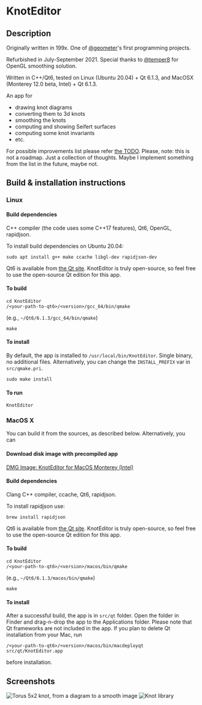 # KnotEditor

## Description

Originally written in 199x. One of [@geometer]( https://github.com/geometer )'s first programming projects.

Refurbished in July-September 2021. Special thanks to [@temper8]( https://github.com/temper8 ) for OpenGL smoothing solution.

Written in C++/Qt6, tested on Linux (Ubuntu 20.04) + Qt 6.1.3, and MacOSX (Monterey 12.0 beta, Intel) + Qt 6.1.3.

An app for

* drawing knot diagrams
* converting them to 3d knots
* smoothing the knots
* computing and showing Seifert surfaces
* computing some knot invariants
* etc.

For possible improvements list please refer [the TODO](https://github.com/Mathesis-Software/Knots/blob/master/doc/TODO.md). Please, note: this is not a roadmap. Just a collection of thoughts. Maybe I implement something from the list in the future, maybe not.

## Build & installation instructions

### Linux

#### Build dependencies

C++ compiler (the code uses some C++17 features), Qt6, OpenGL, rapidjson.

To install build dependencies on Ubuntu 20.04:
```
sudo apt install g++ make ccache libgl-dev rapidjson-dev
```

Qt6 is available from [the Qt site](https://www.qt.io/download). KnotEditor is truly open-source, so feel free to use the open-source Qt edition for this app.

#### To build
```
cd KnotEditor
/<your-path-to-qt6>/<version>/gcc_64/bin/qmake
```
(e.g., `~/Qt6/6.1.3/gcc_64/bin/qmake`)
```
make
```

#### To install
By default, the app is installed to `/usr/local/bin/KnotEditor`. Single binary, no additional files. Alternatively, you can change the `INSTALL_PREFIX` var in `src/qmake.pri`.
```
sudo make install
```

#### To run
```
KnotEditor
```

### MacOS X

You can build it from the sources, as described below. Alternatively, you can

#### Download disk image with precompiled app

[DMG Image: KnotEditor for MacOS Monterey (Intel)](https://github.com/Mathesis-Software/Knots/blob/master/pre-built/KnotEditor-1.0.20210910.dmg?raw=true)

#### Build dependencies

Clang C++ compiler, ccache, Qt6, rapidjson.

To install rapidjson use:
```
brew install rapidjson
```

Qt6 is available from [the Qt site](https://www.qt.io/download). KnotEditor is truly open-source, so feel free to use the open-source Qt edition for this app.

#### To build
```
cd KnotEditor
/<your-path-to-qt6>/<version>/macos/bin/qmake
```
(e.g., `~/Qt6/6.1.3/macos/bin/qmake`)
```
make
```

#### To install

After a successful build, the app is in ```src/qt``` folder. Open the folder in Finder and drag-n-drop the app to the Applications folder. Please note that Qt frameworks are not included in the app. If you plan to delete Qt installation from your Mac, run
```
/<your-path-to-qt6>/<version>/macos/bin/macdeployqt src/qt/KnotEditor.app
```
before installation.

## Screenshots

![Torus 5x2 knot, from a diagram to a smooth image](https://github.com/Mathesis-Software/Knots/blob/master/screenshots/2021-09-10.png?raw=true)
![Knot library](https://github.com/Mathesis-Software/Knots/blob/master/screenshots/2021-09-10-library.png?raw=true)
